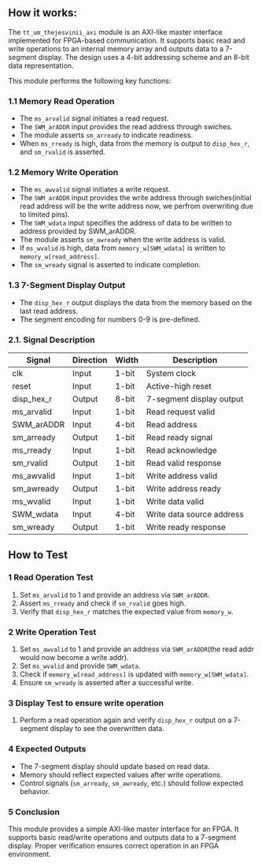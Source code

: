 

## How it works:
The `tt_um_thejesvinii_axi` module is an AXI-like master interface implemented for FPGA-based communication. It supports basic read and write operations to an internal memory array and outputs data to a 7-segment display. The design uses a 4-bit addressing scheme and an 8-bit data representation.


This module performs the following key functions:

### 1.1 Memory Read Operation
- The `ms_arvalid` signal initiates a read request.
- The `SWM_arADDR` input provides the read address through swiches.
- The module asserts `sm_arready` to indicate readiness.
- When `ms_rready` is high, data from the memory is output to `disp_hex_r`, and `sm_rvalid` is asserted.

### 1.2 Memory Write Operation
- The `ms_awvalid` signal initiates a write request.
- The `SWM_arADDR` input provides the write address through swiches(initial read address will be the write address now, we perfrom overwriting due to limited pins).
- The `SWM_wdata` input specifies the address of data to be written to address provided by SWM_arADDR.
- The module asserts `sm_awready` when the write address is valid.
- If `ms_wvalid` is high, data from `memory_w[SWM_wdata]` is written to `memory_w[read_address]`.
- The `sm_wready` signal is asserted to indicate completion.

### 1.3 7-Segment Display Output
- The `disp_hex_r` output displays the data from the memory based on the last read address.
- The segment encoding for numbers 0-9 is pre-defined.

### 2.1. Signal Description

| Signal         | Direction | Width | Description |
|---------------|----------|-------|-------------|
| clk           | Input    | 1-bit | System clock |
| reset         | Input    | 1-bit | Active-high reset |
| disp_hex_r    | Output   | 8-bit | 7-segment display output |
| ms_arvalid   | Input    | 1-bit | Read request valid |
| SWM_arADDR   | Input    | 4-bit | Read address |
| sm_arready   | Output   | 1-bit | Read ready signal |
| ms_rready    | Input    | 1-bit | Read acknowledge |
| sm_rvalid    | Output   | 1-bit | Read valid response |
| ms_awvalid   | Input    | 1-bit | Write address valid |
| sm_awready   | Output   | 1-bit | Write address ready |
| ms_wvalid    | Input    | 1-bit | Write data valid |
| SWM_wdata    | Input    | 4-bit | Write data source address |
| sm_wready    | Output   | 1-bit | Write ready response |

##  How to Test 



### 1 Read Operation Test
1. Set `ms_arvalid` to 1 and provide an address via `SWM_arADDR`.
2. Assert `ms_rready` and check if `sm_rvalid` goes high.
3. Verify that `disp_hex_r` matches the expected value from `memory_w`.

### 2 Write Operation Test
1. Set `ms_awvalid` to 1 and provide an address via `SWM_arADDR`(the read addr would now become a write addr).
2. Set `ms_wvalid` and provide `SWM_wdata`.
3. Check if `memory_w[read_address]` is updated with `memory_w[SWM_wdata]`.
4. Ensure `sm_wready` is asserted after a successful write.

### 3 Display Test to ensure write operation
1. Perform a read operation again and verify `disp_hex_r` output on a 7-segment display to see the overwritten data.


### 4 Expected Outputs
- The 7-segment display should update based on read data.
- Memory should reflect expected values after write operations.
- Control signals (`sm_arready`, `sm_awready`, etc.) should follow expected behavior.

### 5 Conclusion
This module provides a simple AXI-like master interface for an FPGA. It supports basic read/write operations and outputs data to a 7-segment display. Proper verification ensures correct operation in an FPGA environment.

